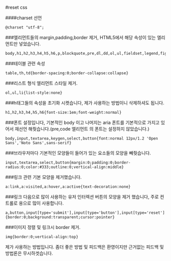 #reset css

####charset 선언
<pre><code>@charset "utf-8";</code></pre>

###엘리먼트들의 margin,padding,border 제거, HTML5에서 해당 속성이 있는 엘리먼트만 넣었습니다.
<pre><code>body,h1,h2,h3,h4,h5,h6,p,blockquote,pre,dl,dd,ol,ul,fieldset,legend,figure,menu{margin:0;padding:0;border:0}</code></pre>

###테이블 관련 속성
<pre><code>table,th,td{border-spacing:0;border-collapse:collapse}</code></pre>

###리스트 형식 엘리먼트 스타일 제거.
<pre><code>ol,ul,li{list-style:none}</code></pre>

###h태그들의 속성을 초기화 시켯습니다, 제가 사용하는 방법이니 삭제하셔도 됩니다.
<pre><code>h1,h2,h3,h4,h5,h6{font-size:1em;font-weight:normal}</code></pre>

###폰트 설정입니다, 기본적인 body 이고 나머지는 aria 폰트를 기본적으로 가지고 있어서 재선언 해줫습니다.(pre,code 엘리먼트 의 폰트는 설정하지 않았습니다.)
<pre><code>body,input,textarea,keygen,select,button{font:normal 12px/1.2 'Open Sans','Noto Sans',sans-serif}</code></pre>

###브라우저마다 기본적인 모양들이 들어가 있는 요소들의 모양을 빼줫습니다.
<pre><code>input,textarea,select,button{margin:0;padding:0;border-radius:0;color:#333;outline:0;vertical-align:middle}</code></pre>

###링크 관련 기본 모양을 제거했습니다.
<pre><code>a:link,a:visited,a:hover,a:active{text-decoration:none}</code></pre>

###링크 다음으로 많이 사용하는 유저 인터렉션 버튼의 모양을 제거 했습니다, 주로 컨트롤로 용으로 많이 사용합니다.
<pre><code>a,button,input[type='submit'],input[type='button'],input[type='reset']{border:0;background:transparent;cursor:pointer}</code></pre>

###이미지 정렬 및 링크시 border 제거.
<pre><code>img{border:0;vertical-align:top}</code></pre>

제가 사용하는 방법입니다.
좀더 좋은 방법 및 피드백은 환영이지만 근거없는 피드백 및 방법론은 무시하겟습니다.
